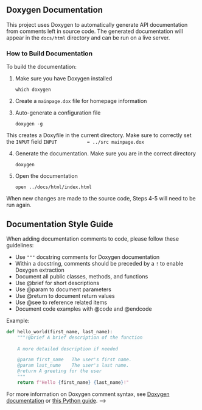 ## Doxygen Documentation

This project uses Doxygen to automatically generate API documentation from comments left in source code. The generated documentation will appear in the `docs/html` directory and can be run on a live server.

### How to Build Documentation

To build the documentation:

1. Make sure you have Doxygen installed
   ```
   which doxygen
   ```

2. Create a `mainpage.dox` file for homepage information

3. Auto-generate a configuration file
   ```
   doxygen -g
   ```
This creates a Doxyfile in the current directory. Make sure to correctly set the `INPUT` field
    ```
    INPUT           = ../src mainpage.dox
    ```

4. Generate the documentation. Make sure you are in the correct directory
   ```
   doxygen
   ```

5. Open the documentation
   ```
   open ../docs/html/index.html
   ```

When new changes are made to the source code, Steps 4-5 will need to be run again.

## Documentation Style Guide

When adding documentation comments to code, please follow these guidelines:

- Use `"""` docstring comments for Doxygen documentation
- Within a docstring, comments should be preceded by a `!` to enable Doxygen extraction 
- Document all public classes, methods, and functions
- Use @brief for short descriptions
- Use @param to document parameters
- Use @return to document return values
- Use @see to reference related items
- Document code examples with @code and @endcode

Example:

```python
def hello_world(first_name, last_name):
    """!@brief A brief description of the function
    
    A more detailed description if needed

    @param first_name   The user's first name.
    @param last_nume    The user's last name.
    @return A greeting for the user
    """
    return f"Hello {first_name} {last_name}!"
```

For more information on Doxygen comment syntax, see [Doxygen documentation](https://www.doxygen.nl/manual/docblocks.html) or [this Python guide](https://www.woolseyworkshop.com/2020/06/25/documenting-python-programs-with-doxygen/). -->
